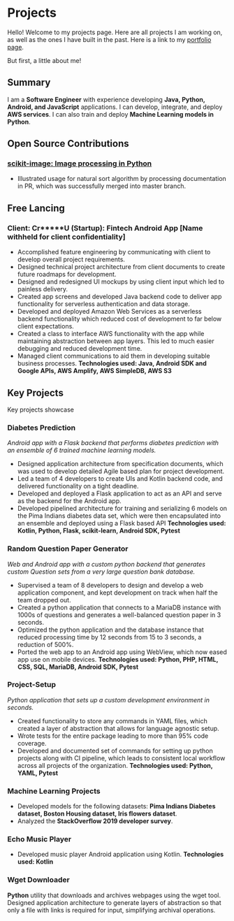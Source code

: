 # Projects

Hello! Welcome to my projects page. Here are all projects I am working on, as well as the ones I have built in the past. Here is a link to my [portfolio page](portfolio.html).

But first, a little about me!

## Summary

I am a **Software Engineer** with experience developing **Java, Python, Android, and JavaScript** applications. I can develop, integrate, and deploy **AWS services**. I can also train and deploy **Machine Learning models in Python**.

## Open Source Contributions

### [scikit-image: Image processing in Python](https://github.com/scikit-image/scikit-image/pull/4599)

- Illustrated usage for natural sort algorithm by processing documentation in PR, which was successfully merged into master branch.

## Free Lancing

### Client: Cr*****U (Startup): Fintech Android App [Name withheld for client confidentiality]

- Accomplished feature engineering by communicating with client to develop overall project requirements.
- Designed technical project architecture from client documents to create future roadmaps for development.
- Designed and redesigned UI mockups by using client input which led to painless delivery.
- Created app screens and developed Java backend code to deliver app functionality for serverless authentication and data storage.
- Developed and deployed Amazon Web Services as a serverless backend functionality which reduced cost of development to far below client expectations.
- Created a class to interface AWS functionality with the app while maintaining abstraction between app layers. This led to much easier debugging and reduced development time.
- Managed client communications to aid them in developing suitable business processes.
**Technologies used: Java, Android SDK and Google APIs, AWS Amplify, AWS SimpleDB, AWS S3**

## Key Projects

Key projects showcase

### Diabetes Prediction

*Android app with a Flask backend that performs diabetes prediction with an ensemble of 6 trained machine learning models.*

- Designed application architecture from specification documents, which was used to develop detailed Agile based plan for project development.
- Led a team of 4 developers to create UIs and Kotlin backend code, and delivered functionality on a tight deadline.
- Developed and deployed a Flask application to act as an API and serve as the backend for the Android app.
- Developed pipelined architecture for training and serializing 6 models on the Pima Indians diabetes data set, which were then encapsulated into an ensemble and deployed using a Flask based API
**Technologies used: Kotlin, Python, Flask, scikit-learn, Android SDK, Pytest**

### Random Question Paper Generator

*Web and Android app with a custom python backend that generates custom Question sets from a very large question bank database.*

- Supervised a team of 8 developers to design and develop a web application component, and kept development on track when half the team dropped out.
- Created a python application that connects to a MariaDB instance with 1000s of questions and generates a well-balanced question paper in 3 seconds.
- Optimized the python application and the database instance that reduced processing time by 12 seconds from 15 to 3 seconds, a reduction of 500%.
- Ported the web app to an Android app using WebView, which now eased app use on mobile devices.
**Technologies used: Python, PHP, HTML, CSS, SQL, MariaDB, Android SDK, Pytest**

### Project-Setup

*Python application that sets up a custom development environment in seconds.*

- Created functionality to store any commands in YAML files, which created a layer of abstraction that allows for language agnostic setup.
- Wrote tests for the entire package leading to more than 95% code coverage.
- Developed and documented set of commands for setting up python projects along with CI pipeline, which leads to consistent local workflow across all projects of the organization.
**Technologies used: Python, YAML, Pytest**

### Machine Learning Projects

- Developed models for the following datasets: **Pima Indians Diabetes dataset, Boston Housing dataset, Iris flowers dataset**.
- Analyzed the **StackOverflow 2019 developer survey**.

### Echo Music Player

- Developed music player Android application using Kotlin.
**Technologies used: Kotlin**

### Wget Downloader

**Python** utility that downloads and archives webpages using the wget tool. Designed application architecture to generate layers of abstraction so that only a file with links is required for input, simplifying archival operations.
